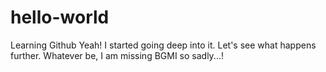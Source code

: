 # hello-world
Learning Github
Yeah! I started going deep into it. Let's see what happens further.
Whatever be, I am missing BGMI so sadly...!
